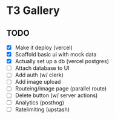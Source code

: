 # T3 Gallery

## TODO

- [x] Make it deploy (vercel)
- [x] Scaffold basic ui with mock data
- [x] Actually set up a db (vercel postgres)
- [ ] Attach database to UI
- [ ] Add auth (w/ clerk)
- [ ] Add image upload
- [ ] Routeing/image page (parallel route)
- [ ] Delete button (w/ server actions)
- [ ] Analytics (posthog)
- [ ] Ratelimiting (upstash)
